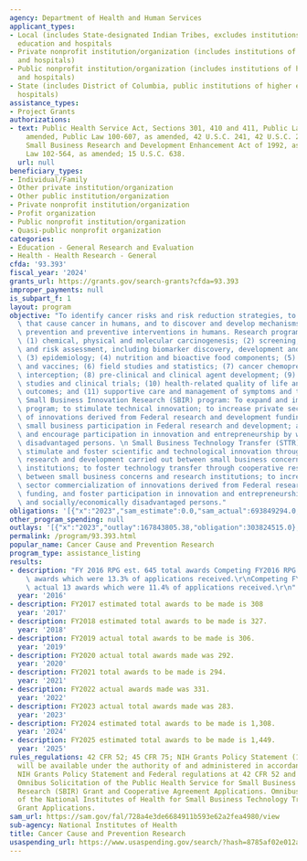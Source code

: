 ```yaml
---
agency: Department of Health and Human Services
applicant_types:
- Local (includes State-designated Indian Tribes, excludes institutions of higher
  education and hospitals
- Private nonprofit institution/organization (includes institutions of higher education
  and hospitals)
- Public nonprofit institution/organization (includes institutions of higher education
  and hospitals)
- State (includes District of Columbia, public institutions of higher education and
  hospitals)
assistance_types:
- Project Grants
authorizations:
- text: Public Health Service Act, Sections 301, 410 and 411, Public Law 78-410, as
    amended, Public Law 100-607, as amended, 42 U.S.C. 241, 42 U.S.C. 285 - 285a-1;
    Small Business Research and Development Enhancement Act of 1992, as amended, Public
    Law 102-564, as amended; 15 U.S.C. 638.
  url: null
beneficiary_types:
- Individual/Family
- Other private institution/organization
- Other public institution/organization
- Private nonprofit institution/organization
- Profit organization
- Public nonprofit institution/organization
- Quasi-public nonprofit organization
categories:
- Education - General Research and Evaluation
- Health - Health Research - General
cfda: '93.393'
fiscal_year: '2024'
grants_url: https://grants.gov/search-grants?cfda=93.393
improper_payments: null
is_subpart_f: 1
layout: program
objective: "To identify cancer risks and risk reduction strategies, to identify factors\
  \ that cause cancer in humans, and to discover and develop mechanisms for cancer\
  \ prevention and preventive interventions in humans. Research programs include:\
  \ (1) chemical, physical and molecular carcinogenesis; (2) screening, early detection\
  \ and risk assessment, including biomarker discovery, development and validation;\
  \ (3) epidemiology; (4) nutrition and bioactive food components; (5) immunology\
  \ and vaccines; (6) field studies and statistics; (7) cancer chemoprevention and\
  \ interception; (8) pre-clinical and clinical agent development; (9) organ site\
  \ studies and clinical trials; (10) health-related quality of life and patient-centered\
  \ outcomes; and (11) supportive care and management of symptoms and toxicities.\
  \ Small Business Innovation Research (SBIR) program: To expand and improve the SBIR\
  \ program; to stimulate technical innovation; to increase private sector commercialization\
  \ of innovations derived from Federal research and development funding; to increase\
  \ small business participation in Federal research and development; and to foster\
  \ and encourage participation in innovation and entrepreneurship by women and socially/economically\
  \ disadvantaged persons. \n Small Business Technology Transfer (STTR) program: To\
  \ stimulate and foster scientific and technological innovation through cooperative\
  \ research and development carried out between small business concerns and research\
  \ institutions; to foster technology transfer through cooperative research and development\
  \ between small business concerns and research institutions; to increase private\
  \ sector commercialization of innovations derived from Federal research and development\
  \ funding, and foster participation in innovation and entrepreneurship by women\
  \ and socially/economically disadvantaged persons."
obligations: '[{"x":"2023","sam_estimate":0.0,"sam_actual":693849294.0,"usa_spending_actual":742355090.15},{"x":"2024","sam_estimate":0.0,"sam_actual":724830394.0,"usa_spending_actual":763939823.82},{"x":"2025","sam_estimate":0.0,"sam_actual":796023050.0,"usa_spending_actual":35936877.44}]'
other_program_spending: null
outlays: '[{"x":"2023","outlay":167843805.38,"obligation":303824515.0},{"x":"2024","outlay":69850932.24,"obligation":181708396.24},{"x":"2025","outlay":0.0,"obligation":12604432.0}]'
permalink: /program/93.393.html
popular_name: Cancer Cause and Prevention Research
program_type: assistance_listing
results:
- description: "FY 2016 RPG est. 645 total awards Competing FY2016 RPG actual 342\
    \ awards which were 13.3% of applications received.\r\nCompeting FY2016 SBIR/STTR\
    \ actual 13 awards which were 11.4% of applications received.\r\n"
  year: '2016'
- description: FY2017 estimated total awards to be made is 308
  year: '2017'
- description: FY2018 estimated total awards to be made is 327.
  year: '2018'
- description: FY2019 actual total awards to be made is 306.
  year: '2019'
- description: FY2020 actual total awards made was 292.
  year: '2020'
- description: FY2021 total awards to be made is 294.
  year: '2021'
- description: FY2022 actual awards made was 331.
  year: '2022'
- description: FY2023 actual total awards made was 283.
  year: '2023'
- description: FY2024 estimated total awards to be made is 1,308.
  year: '2024'
- description: FY2025 estimated total awards to be made is 1,449.
  year: '2025'
rules_regulations: 42 CFR 52; 45 CFR 75; NIH Grants Policy Statement (10/1/16); Grants
  will be available under the authority of and administered in accordance with the
  NIH Grants Policy Statement and Federal regulations at 42 CFR 52 and 42 U.S.C. 241;
  Omnibus Solicitation of the Public Health Service for Small Business Innovation
  Research (SBIR) Grant and Cooperative Agreement Applications. Omnibus Solicitation
  of the National Institutes of Health for Small Business Technology Transfer (STTR)
  Grant Applications.
sam_url: https://sam.gov/fal/728a4e3de6684911b593e62a2fea4980/view
sub-agency: National Institutes of Health
title: Cancer Cause and Prevention Research
usaspending_url: https://www.usaspending.gov/search/?hash=8785af02e012aadf88fd92c06a1124fd
---
```

